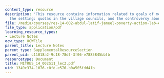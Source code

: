 ```yaml
---
content_type: resource
description: 'This resource contains information related to goals of measurement,
  the setting: quotas in the village councils, and the controversy about quotas.'
file: /media/courses/res-14-002-abdul-latif-jameel-poverty-action-lab-executive-training-evaluating-social-programs-2011-spring-2011/1349c3741076c0fde576b0a505fdd41b_MITRES_14_002S11_lec2.pdf
file_type: application/pdf
learning_resource_types:
- Lecture Notes
ocw_type: OCWFile
parent_title: Lecture Notes
parent_type: SupplementalResourceSection
parent_uid: c11018a2-9c18-78df-3f06-e7885845bbfb
resourcetype: Document
title: MITRES_14_002S11_lec2.pdf
uid: 1349c374-1076-c0fd-e576-b0a505fdd41b
---
```

